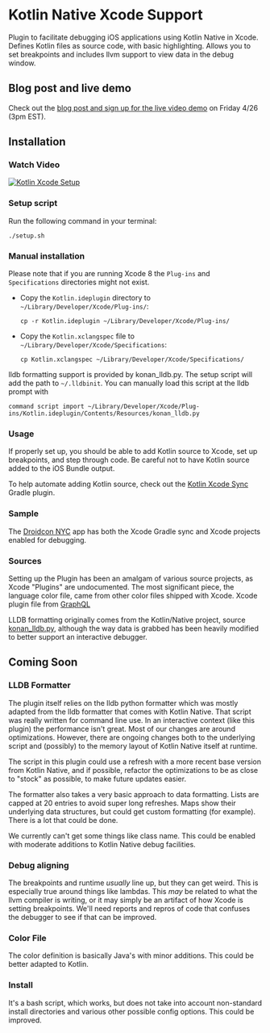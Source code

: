# Kotlin Native Xcode Support

Plugin to facilitate debugging iOS applications using Kotlin Native in Xcode.
Defines Kotlin files as source code, with basic highlighting. Allows you to
set breakpoints and includes llvm support to view data in the debug window.

## Blog post and live demo

Check out the [blog post and sign up for the live video demo](https://medium.com/@kpgalligan/kotlin-xcode-plugin-64f52ff8dc2a) on Friday 4/26 (3pm EST).

## Installation

### Watch Video

[![Kotlin Xcode Setup](https://img.youtube.com/vi/CqzSyWI_esY/0.jpg)](https://www.youtube.com/watch?v=CqzSyWI_esY)

### Setup script

Run the following command in your terminal:

```
./setup.sh
```

### Manual installation

Please note that if you are running Xcode 8 the `Plug-ins` and `Specifications` directories might not exist.

- Copy the `Kotlin.ideplugin` directory to `~/Library/Developer/Xcode/Plug-ins/`:

	```
	cp -r Kotlin.ideplugin ~/Library/Developer/Xcode/Plug-ins/
	```
- Copy the `Kotlin.xclangspec` file to `~/Library/Developer/Xcode/Specifications`:

	```
	cp Kotlin.xclangspec ~/Library/Developer/Xcode/Specifications/
	```

lldb formatting support is provided by konan_lldb.py. The setup script will add
the path to `~/.lldbinit`. You can manually load this script at the lldb prompt
with

```
command script import ~/Library/Developer/Xcode/Plug-ins/Kotlin.ideplugin/Contents/Resources/konan_lldb.py
```

### Usage

If properly set up, you should be able to add Kotlin source to Xcode, set up breakpoints, and step through code.
Be careful not to have Kotlin source added to the iOS Bundle output.

To help automate adding Kotlin source, check out the [Kotlin Xcode Sync](https://github.com/touchlab/KotlinXcodeSync) Gradle plugin.

### Sample

The [Droidcon NYC](https://github.com/touchlab/DroidconKotlin/) app has both the Xcode Gradle sync and Xcode projects enabled for debugging.

### Sources

Setting up the Plugin has been an amalgam of various source projects, as Xcode "Plugins"
are undocumented. The most significant piece, the language color file, came from other color 
files shipped with Xcode. Xcode plugin file from [GraphQL](https://github.com/apollographql/xcode-graphql/blob/master/GraphQL.ideplugin/Contents/Resources/GraphQL.xcplugindata)

LLDB formatting originally comes from the Kotlin/Native project, source [konan_lldb.py](https://github.com/JetBrains/kotlin-native/blob/dbb162a4b523071f31913e888e212df344a1b61e/llvmDebugInfoC/src/scripts/konan_lldb.py), although the way data is grabbed has been heavily modified to better
support an interactive debugger.

## Coming Soon

### LLDB Formatter

The plugin itself relies on the lldb python formatter which was mostly adapted from the lldb formatter that comes with Kotlin Native. That script was really written for command line use. In an interactive context (like this plugin) the performance isn't great. Most of our changes are around optimizations. However, there are ongoing changes both to the underlying script and (possibly) to the memory layout of Kotlin Native itself at runtime.

The script in this plugin could use a refresh with a more recent base version from Kotlin Native, and if possible, refactor the optimizations to be as close to "stock" as possible, to make future updates easier.

The formatter also takes a very basic approach to data formatting. Lists are capped at 20 entries to avoid super long refreshes. Maps show their underlying data structures, but could get custom formatting (for example). There is a lot that could be done.

We currently can't get some things like class name. This could be enabled with moderate additions to Kotlin Native debug facilities.

### Debug aligning

The breakpoints and runtime *usually* line up, but they can get weird. This is especially true around things like lambdas. This *may* be related to what the llvm compiler is writing, or it may simply be an artifact of how Xcode is setting breakpoints. We'll need reports and repros of code that confuses the debugger to see if that can be improved.

### Color File

The color definition is basically Java's with minor additions. This could be better adapted to Kotlin.

### Install

It's a bash script, which works, but does not take into account non-standard install directories and various other possible config options. This could be improved.
